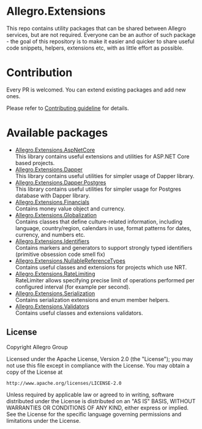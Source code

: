 # Allegro.Extensions

This repo contains utility packages that can be shared between Allegro services, but are not required. Everyone can be an author of such package - the goal of this repository is to make it easier and quicker to share useful code snippets, helpers, extensions etc, with as little effort as possible.  

# Contribution

Every PR is welcomed. You can extend existing packages and add new ones.

Please refer to [Contributing guideline](CONTRIBUTING.md) for details. 

# Available packages

- [Allegro.Extensions.AspNetCore](src/Allegro.Extensions.AspNetCore)  
  This library contains useful extensions and utilities for ASP.NET Core based projects.
- [Allegro.Extensions.Dapper](src/Allegro.Extensions.Dapper)  
  This library contains useful utilities for simpler usage of Dapper library.
- [Allegro.Extensions.Dapper.Postgres](src/Allegro.Extensions.Dapper)  
  This library contains useful utilities for simpler usage for Postgres database with Dapper library.
- [Allegro.Extensions.Financials](src/Allegro.Extensions.Financials)  
  Contains money value object and currency.
- [Allegro.Extensions.Globalization](src/Allegro.Extensions.Globalization)  
  Contains classes that define culture-related information, including language, country/region, calendars in use, format patterns for dates, currency, and numbers etc.
- [Allegro.Extensions.Identifiers](src/Allegro.Extensions.Identifiers)  
  Contains markers and generators to support strongly typed identifiers (primitive obsession code smell fix)
- [Allegro.Extensions.NullableReferenceTypes](src/Allegro.Extensions.NullableReferenceTypes)  
  Contains useful classes and extensions for projects which use NRT.
- [Allegro.Extensions.RateLimiting](src/Allegro.Extensions.RateLimiting)  
  RateLimiter allows specifying precise limit of operations performed per configured interval (for example per second).
- [Allegro.Extensions.Serialization](src/Allegro.Extensions.Serialization)  
  Contains serialization extensions and enum member helpers.
- [Allegro.Extensions.Validators](src/Allegro.Extensions.Validators)  
  Contains useful classes and extensions validators.


## License

Copyright Allegro Group

Licensed under the Apache License, Version 2.0 (the "License");
you may not use this file except in compliance with the License.
You may obtain a copy of the License at

    http://www.apache.org/licenses/LICENSE-2.0

Unless required by applicable law or agreed to in writing, software
distributed under the License is distributed on an "AS IS" BASIS,
WITHOUT WARRANTIES OR CONDITIONS OF ANY KIND, either express or implied.
See the License for the specific language governing permissions and
limitations under the License.